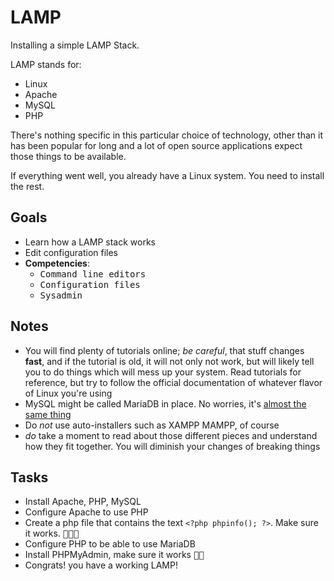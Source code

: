 # LAMP

Installing a simple LAMP Stack.

LAMP stands for:

- Linux
- Apache
- MySQL
- PHP

There's nothing specific in this particular choice of technology, other than it has been popular for long and a lot of open source applications expect those things to be available.

If everything went well, you already have a Linux system. You need to install the rest.

## Goals

  - Learn how a LAMP stack works
  - Edit configuration files
  - **Competencies**:
    - <kbd>Command line editors</kbd> 
    - <kbd>Configuration files</kbd>
    - <kbd>Sysadmin</kbd> 

## Notes

- You will find plenty of tutorials online; *be careful*, that stuff changes **fast**, and if the tutorial is old, it will not only not work, but will likely tell you to do things which will mess up your system. Read tutorials for reference, but try to follow the official documentation of whatever flavor of Linux you're using
- MySQL might be called MariaDB in place. No worries, it's [almost the same thing](https://en.wikipedia.org/wiki/MariaDB)
- Do *not* use auto-installers such as XAMPP MAMPP, of course
- *do* take a moment to read about those different pieces and understand how they fit together. You will diminish your changes of breaking things

## Tasks

- Install Apache, PHP, MySQL
- Configure Apache to use PHP
- Create a php file that contains the text `<?php phpinfo(); ?>`. Make sure it works. <kbd>🔑🔑🔑</kbd>
- Configure PHP to be able to use MariaDB
- Install PHPMyAdmin, make sure it works <kbd>🔑🔑</kbd>
- Congrats! you have a working LAMP!